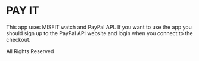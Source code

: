 # PAY IT
This app uses MISFIT watch and PayPal API.
If you want to use the app you should sign up to the PayPal API website and login when you connect to the checkout.

All Rights Reserved
